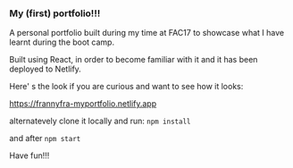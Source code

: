 ### My (first) portfolio!!!

A personal portfolio built during my time at FAC17 to showcase what I have learnt during the boot camp.

Built using React, in order to become familiar with it and it has been deployed to Netlify.

Here' s the look if you are curious and want to see how it looks: 

https://frannyfra-myportfolio.netlify.app

alternatevely clone it locally and run:
```npm install```

and after 
```npm start```


Have fun!!!
